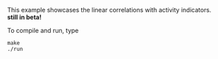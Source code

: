 This example showcases the linear correlations with activity indicators.  
**still in beta!**

To compile and run, type

```
make
./run
```
